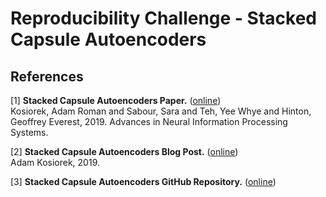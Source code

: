 # Reproducibility Challenge - Stacked Capsule Autoencoders

## References

[1] **Stacked Capsule Autoencoders Paper.** ([online](https://arxiv.org/abs/1906.06818))  
Kosiorek, Adam Roman and Sabour, Sara and Teh, Yee Whye and Hinton, Geoffrey Everest, 2019. Advances in Neural Information Processing Systems.

[2] **Stacked Capsule Autoencoders Blog Post.** ([online](http://akosiorek.github.io/ml/2019/06/23/stacked_capsule_autoencoders.html))  
Adam Kosiorek, 2019.

[3] **Stacked Capsule Autoencoders GitHub Repository.** ([online](https://github.com/google-research/google-research/tree/master/stacked_capsule_autoencoders))
